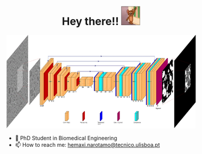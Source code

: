 <p align="center" style="font-size:30px; color:blue">
<h1 align='center'> Hey there!!  <img src="https://github.com/HemaxiN/HemaxiN/blob/main/heyo.gif" width="50" height="50" alt='Hey There'/>
  </h1>
</p>

<p align="center">
<img src="https://github.com/HemaxiN/HemaxiN/blob/main/dlmi.gif" width="610" height="250"/>


- 🔭 PhD Student in Biomedical Engineering
- 📫 How to reach me: hemaxi.narotamo@tecnico.ulisboa.pt 

</p>  
  
<!--
**HemaxiN/HemaxiN** is a ✨ _special_ ✨ repository because its `README.md` (this file) appears on your GitHub profile.

Here are some ideas to get you started:

- 🔭 I’m currently working on ...
- 🌱 I’m currently learning ...
- 👯 I’m looking to collaborate on ...
- 🤔 I’m looking for help with ...
- 💬 Ask me about ...
- 📫 How to reach me: ...
- 😄 Pronouns: ...
- ⚡ Fun fact: ...
-->
